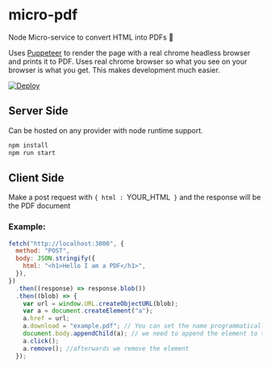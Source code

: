 # micro-pdf

Node Micro-service to convert HTML into PDFs :page_facing_up:

Uses [Puppeteer](https://github.com/puppeteer/puppeteer) to render the page with a real chrome headless browser and prints it to PDF. Uses real chrome browser so what you see on your browser is what you get. This makes development much easier.

[![Deploy](https://www.herokucdn.com/deploy/button.svg)](https://heroku.com/deploy?template=https://github.com/vigzmv/micro-pdf)

## Server Side

Can be hosted on any provider with node runtime support.

```sh
npm install
npm run start
```

## Client Side

Make a post request with `{ html : `YOUR_HTML` }` and the response will be the PDF document

### Example:

```js
fetch("http://localhost:3000", {
  method: "POST",
  body: JSON.stringify({
    html: "<h1>Hello I am a PDF</h1>",
  }),
})
  .then((response) => response.blob())
  .then((blob) => {
    var url = window.URL.createObjectURL(blob);
    var a = document.createElement("a");
    a.href = url;
    a.download = "example.pdf"; // You can set the name programmatically
    document.body.appendChild(a); // we need to append the element to the dom -> otherwise it will not work in firefox
    a.click();
    a.remove(); //afterwards we remove the element
  });
```
